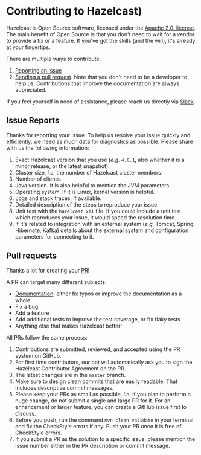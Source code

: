 # Contributing to Hazelcast)

Hazelcast is Open Source software, licensed under the [Apache 2.0. license](LICENSE).
The main benefit of Open Source is that you don't need to wait for a vendor to provide a fix or a feature.
If you've got the skills (and the will), it's already at your fingertips.

There are multiple ways to contribute:

1. [Reporting an issue](#issue-reports)
2. [Sending a pull request](#pull-requests).
Note that you don't need to be a developer to help us.
Contributions that improve the documentation are always appreciated.

If you feel yourself in need of assistance, please reach us directly via [Slack](https://slack.hazelcast.com/).

## Issue Reports

Thanks for reporting your issue.
To help us resolve your issue quickly and efficiently, we need as much data for diagnostics as possible.
Please share with us the following information:

1.	Exact Hazelcast version that you use (_e.g._ `4.0.1`, also whether it is a minor release, or the latest snapshot).
2.	Cluster size, _i.e._ the number of Hazelcast cluster members.
3.	Number of clients.
4.	Java version.
It is also helpful to mention the JVM parameters.
5.	Operating system.
If it is Linux, kernel version is helpful.
6.	Logs and stack traces, if available.
7.	Detailed description of the steps to reproduce your issue.
8.	Unit test with the `hazelcast.xml` file.
If you could include a unit test which reproduces your issue, it would speed the resolution time.
9.	If it's related to integration with an external system
      (_e.g._ Tomcat, Spring, Hibernate, Kafka) details about the external
      system and configuration parameters for connecting to it.

## Pull requests

Thanks a lot for creating your <abbr title="Pull Request">PR</abbr>!

A PR can target many different subjects:

* [Documentation](https://github.com/hazelcast/hazelcast-reference-manual):
either fix typos or improve the documentation as a whole
* Fix a bug
* Add a feature
* Add additional tests to improve the test coverage, or fix flaky tests
* Anything else that makes Hazelcast better!

All PRs follow the same process:

1.	Contributions are submitted, reviewed, and accepted using the PR system on GitHub.
2.	For first time contributors, our bot will automatically ask you to sign the Hazelcast Contributor Agreement on the PR.
3.	The latest changes are in the `master` branch.
4.	Make sure to design clean commits that are easily readable.
That includes descriptive commit messages.
5.	Please keep your PRs as small as possible, _i.e._ if you plan to perform a huge change, do not submit a single and large PR for it.
For an enhancement or larger feature, you can create a GitHub issue first to discuss.
6.	Before you push, run the command `mvn clean validate` in your terminal and fix the CheckStyle errors if any.
Push your PR once it is free of CheckStyle errors.
7.	If you submit a PR as the solution to a specific issue, please mention the issue number either in the PR description or commit message.
